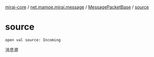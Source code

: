 [mirai-core](../../index.md) / [net.mamoe.mirai.message](../index.md) / [MessagePacketBase](index.md) / [source](./source.md)

# source

`open val source: Incoming`

消息源

